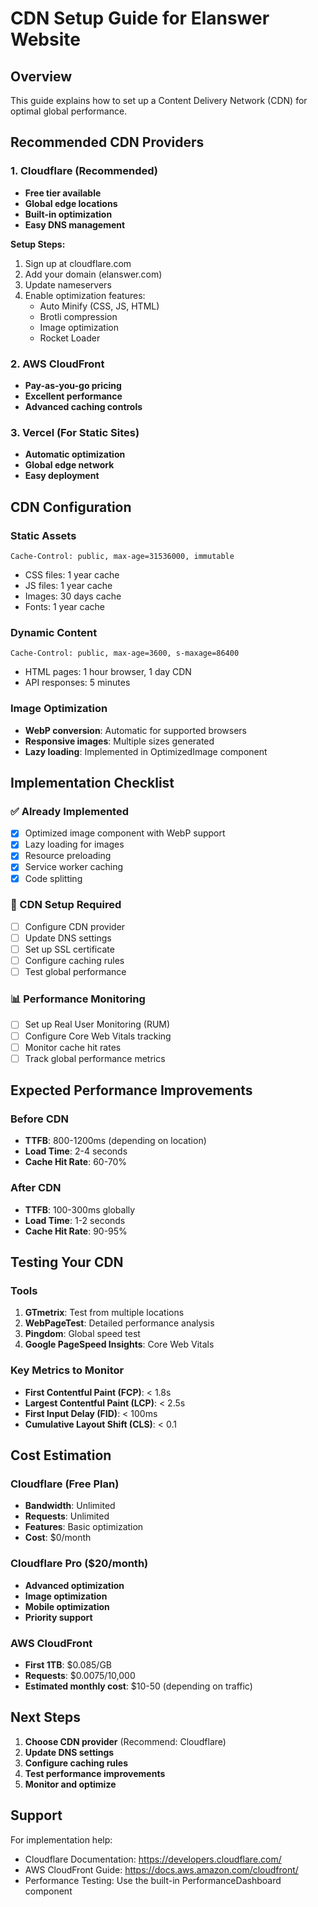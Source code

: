 # CDN Setup Guide for Elanswer Website

## Overview
This guide explains how to set up a Content Delivery Network (CDN) for optimal global performance.

## Recommended CDN Providers

### 1. Cloudflare (Recommended)
- **Free tier available**
- **Global edge locations**
- **Built-in optimization**
- **Easy DNS management**

**Setup Steps:**
1. Sign up at cloudflare.com
2. Add your domain (elanswer.com)
3. Update nameservers
4. Enable optimization features:
   - Auto Minify (CSS, JS, HTML)
   - Brotli compression
   - Image optimization
   - Rocket Loader

### 2. AWS CloudFront
- **Pay-as-you-go pricing**
- **Excellent performance**
- **Advanced caching controls**

### 3. Vercel (For Static Sites)
- **Automatic optimization**
- **Global edge network**
- **Easy deployment**

## CDN Configuration

### Static Assets
```
Cache-Control: public, max-age=31536000, immutable
```
- CSS files: 1 year cache
- JS files: 1 year cache
- Images: 30 days cache
- Fonts: 1 year cache

### Dynamic Content
```
Cache-Control: public, max-age=3600, s-maxage=86400
```
- HTML pages: 1 hour browser, 1 day CDN
- API responses: 5 minutes

### Image Optimization
- **WebP conversion**: Automatic for supported browsers
- **Responsive images**: Multiple sizes generated
- **Lazy loading**: Implemented in OptimizedImage component

## Implementation Checklist

### ✅ Already Implemented
- [x] Optimized image component with WebP support
- [x] Lazy loading for images
- [x] Resource preloading
- [x] Service worker caching
- [x] Code splitting

### 🔄 CDN Setup Required
- [ ] Configure CDN provider
- [ ] Update DNS settings
- [ ] Set up SSL certificate
- [ ] Configure caching rules
- [ ] Test global performance

### 📊 Performance Monitoring
- [ ] Set up Real User Monitoring (RUM)
- [ ] Configure Core Web Vitals tracking
- [ ] Monitor cache hit rates
- [ ] Track global performance metrics

## Expected Performance Improvements

### Before CDN
- **TTFB**: 800-1200ms (depending on location)
- **Load Time**: 2-4 seconds
- **Cache Hit Rate**: 60-70%

### After CDN
- **TTFB**: 100-300ms globally
- **Load Time**: 1-2 seconds
- **Cache Hit Rate**: 90-95%

## Testing Your CDN

### Tools
1. **GTmetrix**: Test from multiple locations
2. **WebPageTest**: Detailed performance analysis
3. **Pingdom**: Global speed test
4. **Google PageSpeed Insights**: Core Web Vitals

### Key Metrics to Monitor
- **First Contentful Paint (FCP)**: < 1.8s
- **Largest Contentful Paint (LCP)**: < 2.5s
- **First Input Delay (FID)**: < 100ms
- **Cumulative Layout Shift (CLS)**: < 0.1

## Cost Estimation

### Cloudflare (Free Plan)
- **Bandwidth**: Unlimited
- **Requests**: Unlimited
- **Features**: Basic optimization
- **Cost**: $0/month

### Cloudflare Pro ($20/month)
- **Advanced optimization**
- **Image optimization**
- **Mobile optimization**
- **Priority support**

### AWS CloudFront
- **First 1TB**: $0.085/GB
- **Requests**: $0.0075/10,000
- **Estimated monthly cost**: $10-50 (depending on traffic)

## Next Steps

1. **Choose CDN provider** (Recommend: Cloudflare)
2. **Update DNS settings**
3. **Configure caching rules**
4. **Test performance improvements**
5. **Monitor and optimize**

## Support

For implementation help:
- Cloudflare Documentation: https://developers.cloudflare.com/
- AWS CloudFront Guide: https://docs.aws.amazon.com/cloudfront/
- Performance Testing: Use the built-in PerformanceDashboard component
